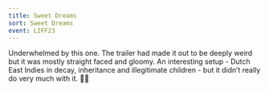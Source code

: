 ```yaml
---
title: Sweet Dreams
sort: Sweet Dreams
event: LIFF23
---
```

Underwhelmed by this one. The trailer had made it out to be deeply weird but it was mostly straight faced and gloomy. An interesting setup - Dutch East Indies in decay, inheritance and illegitimate children - but it didn’t really do very much with it. 🐅🐅
